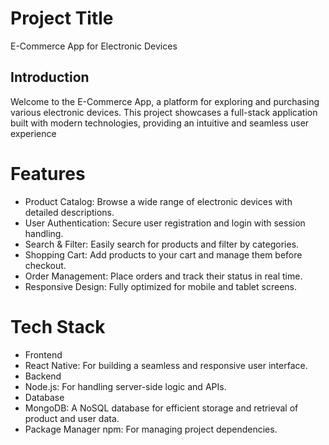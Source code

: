 # Project Title
E-Commerce App for Electronic Devices  
## Introduction
Welcome to the E-Commerce App, a platform for exploring and purchasing various electronic devices. This project showcases a full-stack application built with modern technologies, providing an intuitive and seamless user experience

# Features
- Product Catalog: Browse a wide range of electronic devices with detailed descriptions.
- User Authentication: Secure user registration and login with session handling.
- Search & Filter: Easily search for products and filter by categories.
- Shopping Cart: Add products to your cart and manage them before checkout.
- Order Management: Place orders and track their status in real time.
- Responsive Design: Fully optimized for mobile and tablet screens.
# Tech Stack
- Frontend
- React Native: For building a seamless and responsive user interface.
- Backend
- Node.js: For handling server-side logic and APIs.
- Database
- MongoDB: A NoSQL database for efficient storage and retrieval of product and user data.
- Package Manager
npm: For managing project dependencies.
